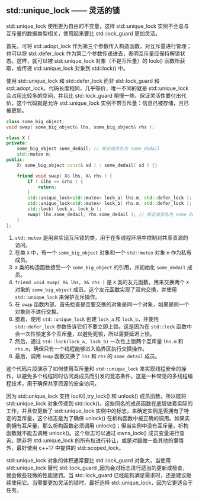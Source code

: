 ## std::unique_lock —— 灵活的锁

std::unique_lock 使用更为自由的不变量，这样 std::unique_lock 实例不会总与互斥量的数据类型相关，使用起来要比 std::lock_guard 更加灵活。

首先，可将 std::adopt_lock 作为第三个参数传入构造函数，对互斥量进行管理；也可以将 std::defer_lock 作为第二个参数传递进去，表明互斥量应保持解锁状态。这样，就可以被 std::unique_lock 对象（不是互斥量）的 lock() 函数所获取，或传递 std::unique_lock 对象到 std::lock() 中。

使用 std::unique_lock 和 std::defer_lock 而非 std::lock_guard 和 std::adopt_lock。代码长度相同，几乎等价，唯一不同的就是 std::unique_lock 会占用比较多的空间，并且比 std::lock_guard 稍慢一些。保证灵活性要付出代价，这个代码就是允许 std::unique_lock 实例不带互斥量：信息已被存储，且已被更新。

```c++
class some_big_object;
void swap( some_big_object& lhs, some_big_object& rhs );

class X {
private:
    some_big_object some_dedail; // 修正成员名为 some_dedail
    std::mutex m;
public:
    X( some_big_object const& sd ) : some_dedail( sd ) {}

    friend void swap( X& lhs, X& rhs ) {
        if ( &lhs == &rhs ) {
            return;
        }
        std::unique_lock<std::mutex> lock_a( lhs.m, std::defer_lock );
        std::unique_lock<std::mutex> lock_b( rhs.m, std::defer_lock );
        std::lock( lock_a, lock_b ); 
        swap( lhs.some_dedail, rhs.some_dedail ); // 修正成员名为 some_dedail
    }
};
```

1. `std::mutex` 是用来实现互斥锁的类，用于在多线程环境中控制对共享资源的访问。
2. 在类 `X` 中，有一个 `some_big_object` 对象和一个 `std::mutex` 对象 `m` 作为私有成员。
3. `X` 类的构造函数接受一个 `some_big_object` 的引用，并初始化 `some_dedail` 成员。
4. `friend void swap( X& lhs, X& rhs )` 是 `X` 类的友元函数，用来交换两个 `X` 对象的 `some_big_object` 成员。这个友元函数实现了双向交换，并使用 `std::unique_lock` 来保护互斥操作。
5. 在 `swap` 函数内部，首先检查是否要交换的对象是同一个对象，如果是同一个对象则不进行交换。
6. 接着，使用 `std::unique_lock` 创建 `lock_a` 和 `lock_b`，并使用 `std::defer_lock` 参数告诉它们不要立即上锁。这是因为在 `std::lock` 函数中会一次性锁定多个互斥量，以避免死锁，所以需要延迟上锁。
7. 然后，通过 `std::lock(lock_a, lock_b)` 一次性上锁两个互斥量 `lhs.m` 和 `rhs.m`，确保只有一个线程能够进入临界区执行交换操作。
8. 最后，调用 `swap` 函数交换了 `lhs` 和 `rhs` 的 `some_detail` 成员。

这个代码片段演示了如何使用互斥量和 `std::unique_lock` 来实现线程安全的操作，以避免多个线程同时访问类成员而引发的竞态条件。这是一种常见的多线程编程技术，用于确保共享资源的安全访问。

因为 std::unique_lock 支持 locK(),try_lock() 和 unlock() 成员函数，所以能将 std::unique_lock 对象传递到 std::lock()。这些同名的成员函数在底层做着实际的工作，并且仅更新了 std::unique_lock 实例中的标志，来确定实例是否拥有了特定的互斥量，这个标志是为了确保 unlock() 在析构函数中被正确的调用。如果实例拥有互斥量，那么析构函数必须调用 unlock()；但当实例中没有互斥量，析构函数就不能去调用 unlock()。这个标志可以通过 owns_lock() 成员变量进行查询。除非将 std::unique_lock 的所有权进行转让，或是对器做一些其他的事情外，最好使用 c++17 中提供的 std::scoped_lock。

std::unique_lock 对象的体积通常要比 std::lock_guard 对象大，当使用 std::unique_lock 替代 std::lock_guard ,因为会对标志进行适当的更新或检查，就会做些轻微的性能惩罚。当 std::lock_guard 已经能狗满足需求时，还是建议继续使用它。当需要更加灵活的锁时，最好选择 std::unique_lock，因为它更适合于任务。
